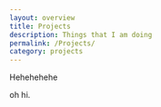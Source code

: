 ```yaml
---
layout: overview
title: Projects
description: Things that I am doing
permalink: /Projects/
category: projects
---
```


Hehehehehe

oh hi.